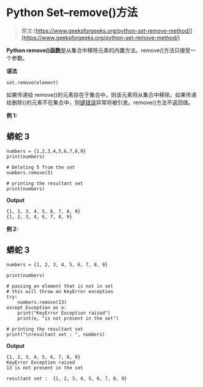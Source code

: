 # Python Set–remove()方法

> 原文:[https://www.geeksforgeeks.org/python-set-remove-method/](https://www.geeksforgeeks.org/python-set-remove-method/)

**Python remove()函数**是从集合中移除元素的内置方法。remove()方法只接受一个参数。

**语法**

```
set.remove(element)
```

如果传递给 remove()的元素存在于集合中，则该元素将从集合中移除。如果传递给删除()的元素不在集合中，则[键错误](https://www.geeksforgeeks.org/built-exceptions-python/)异常将被引发。remove()方法不返回值。

**例 1:**

## 蟒蛇 3

```
numbers = {1,2,3,4,5,6,7,8,9}
print(numbers)

# Deleting 5 from the set
numbers.remove(5)

# printing the resultant set
print(numbers)
```

**Output**

```
{1, 2, 3, 4, 5, 6, 7, 8, 9}
{1, 2, 3, 4, 6, 7, 8, 9}
```

**例 2:**

## 蟒蛇 3

```
numbers = {1, 2, 3, 4, 5, 6, 7, 8, 9}

print(numbers)

# passing an element that is not in set
# this will throw an KeyError exception
try:
    numbers.remove(13)
except Exception as e:
    print("KeyError Exception raised")
    print(e, "is not present in the set")

# printing the resultant set
print("\nresultant set : ", numbers)
```

**Output**

```
{1, 2, 3, 4, 5, 6, 7, 8, 9}
KeyError Exception raised
13 is not present in the set

resultant set :  {1, 2, 3, 4, 5, 6, 7, 8, 9}
```